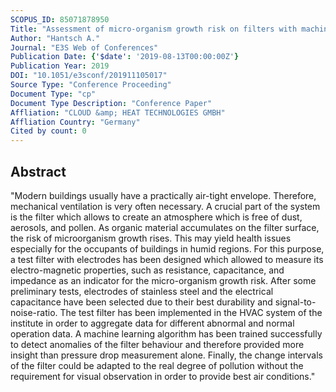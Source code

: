 ```yaml
---
SCOPUS_ID: 85071878950
Title: "Assessment of micro-organism growth risk on filters with machine learning"
Author: "Hantsch A."
Journal: "E3S Web of Conferences"
Publication Date: {'$date': '2019-08-13T00:00:00Z'}
Publication Year: 2019
DOI: "10.1051/e3sconf/201911105017"
Source Type: "Conference Proceeding"
Document Type: "cp"
Document Type Description: "Conference Paper"
Affliation: "CLOUD &amp; HEAT TECHNOLOGIES GMBH"
Affliation Country: "Germany"
Cited by count: 0
---
```


## Abstract
"Modern buildings usually have a practically air-tight envelope. Therefore, mechanical ventilation is very often necessary. A crucial part of the system is the filter which allows to create an atmosphere which is free of dust, aerosols, and pollen. As organic material accumulates on the filter surface, the risk of microorganism growth rises. This may yield health issues especially for the occupants of buildings in humid regions. For this purpose, a test filter with electrodes has been designed which allowed to measure its electro-magnetic properties, such as resistance, capacitance, and impedance as an indicator for the micro-organism growth risk. After some preliminary tests, electrodes of stainless steel and the electrical capacitance have been selected due to their best durability and signal-to-noise-ratio. The test filter has been implemented in the HVAC system of the institute in order to aggregate data for different abnormal and normal operation data. A machine learning algorithm has been trained successfully to detect anomalies of the filter behaviour and therefore provided more insight than pressure drop measurement alone. Finally, the change intervals of the filter could be adapted to the real degree of pollution without the requirement for visual observation in order to provide best air conditions."
